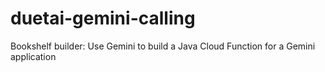 # duetai-gemini-calling
Bookshelf builder: Use Gemini to build a Java Cloud Function for a Gemini application
